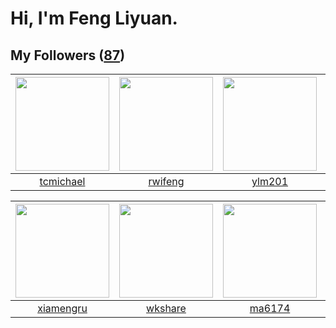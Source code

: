# Hi, I'm Feng Liyuan.

## My Followers ([87](https://github.com/SunRunAway?tab=followers))

| <img src="https://avatars.githubusercontent.com/u/1506474?v=4" width="150" height="150" /> | <img src="https://avatars.githubusercontent.com/u/1814146?v=4" width="150" height="150" /> | <img src="https://avatars.githubusercontent.com/u/588162?v=4" width="150" height="150" /> | <img src="https://avatars.githubusercontent.com/u/1459834?v=4" width="150" height="150" /> |
| :----------------------------------------------------------------------------------------: | :----------------------------------------------------------------------------------------: | :---------------------------------------------------------------------------------------: | :----------------------------------------------------------------------------------------: |
|                          [tcmichael](https://github.com/tcmichael)                         |                            [rwifeng](https://github.com/rwifeng)                           |                            [ylm201](https://github.com/ylm201)                            |                        [songjiayang](https://github.com/songjiayang)                       |

| <img src="https://avatars.githubusercontent.com/u/28560740?v=4" width="150" height="150" /> | <img src="https://avatars.githubusercontent.com/u/2918384?v=4" width="150" height="150" /> | <img src="https://avatars.githubusercontent.com/u/1449133?v=4" width="150" height="150" /> | <img src="https://avatars.githubusercontent.com/u/1457382?v=4" width="150" height="150" /> |
| :-----------------------------------------------------------------------------------------: | :----------------------------------------------------------------------------------------: | :----------------------------------------------------------------------------------------: | :----------------------------------------------------------------------------------------: |
|                          [xiamengru](https://github.com/xiamengru)                          |                            [wkshare](https://github.com/wkshare)                           |                             [ma6174](https://github.com/ma6174)                            |                         [lintianzhi](https://github.com/lintianzhi)                        |